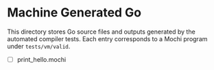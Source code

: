# Machine Generated Go

This directory stores Go source files and outputs generated by the
automated compiler tests. Each entry corresponds to a Mochi program
under `tests/vm/valid`.

- [ ] print_hello.mochi
